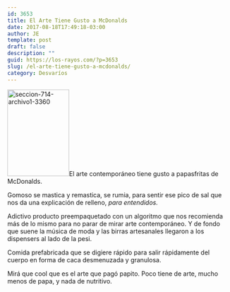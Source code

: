 ```yaml
---
id: 3653
title: El Arte Tiene Gusto a McDonalds
date: 2017-08-18T17:49:18-03:00
author: JE
template: post
draft: false
description: ""
guid: https://los-rayos.com/?p=3653
slug: /el-arte-tiene-gusto-a-mcdonalds/
category: Desvaríos
---
```

[<img class="alignright wp-image-3656" src="https://los-rayos.com/wp-content/uploads/2017/08/seccion-714-archivo1-3360.jpg" alt="seccion-714-archivo1-3360" width="140" height="196" />](https://los-rayos.com/wp-content/uploads/2017/08/seccion-714-archivo1-3360.jpg)El arte contemporáneo tiene gusto a papasfritas de McDonalds.

Gomoso se mastica y remastica, se rumia, para sentir ese pico de sal que nos da una explicación de relleno, _para entendidos._

Adictivo producto preempaquetado con un algoritmo que nos recomienda más de lo mismo para no parar de mirar arte contemporáneo. Y de fondo que suene la música de moda y las birras artesanales llegaron a los dispensers al lado de la pesi.

Comida prefabricada que se digiere rápido para salir rápidamente del cuerpo en forma de caca desmenuzada y granulosa.

Mirá que cool que es el arte que pagó papito. Poco tiene de arte, mucho menos de papa, y nada de nutritivo.